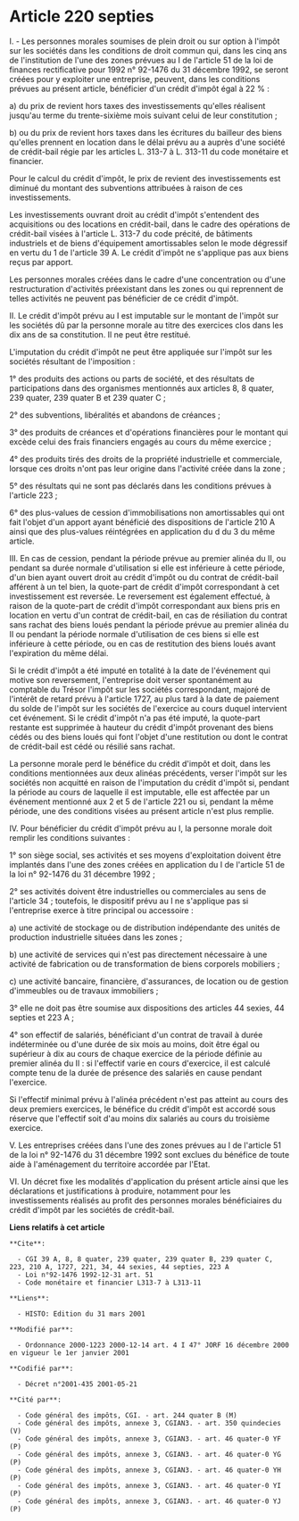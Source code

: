 # Article 220 septies

I. - Les personnes morales soumises de plein droit ou sur option à l'impôt sur les sociétés dans les conditions de droit
commun qui, dans les cinq ans de l'institution de l'une des zones prévues au I de l'article 51 de la loi de finances
rectificative pour 1992 n° 92-1476 du 31 décembre 1992, se seront créées pour y exploiter une entreprise, peuvent, dans les
conditions prévues au présent article, bénéficier d'un crédit d'impôt égal à 22 % :

a) du prix de revient hors taxes des investissements qu'elles réalisent jusqu'au terme du trente-sixième mois suivant celui
de leur constitution ;

b) ou du prix de revient hors taxes dans les écritures du bailleur des biens qu'elles prennent en location dans le délai
prévu au a auprès d'une société de crédit-bail régie par les articles L. 313-7 à L. 313-11 du code monétaire et financier.

Pour le calcul du crédit d'impôt, le prix de revient des investissements est diminué du montant des subventions attribuées à
raison de ces investissements.

Les investissements ouvrant droit au crédit d'impôt s'entendent des acquisitions ou des locations en crédit-bail, dans le
cadre des opérations de crédit-bail visées à l'article L. 313-7 du code précité, de bâtiments industriels et de biens
d'équipement amortissables selon le mode dégressif en vertu du 1 de l'article 39 A. Le crédit d'impôt ne s'applique pas aux
biens reçus par apport.

Les personnes morales créées dans le cadre d'une concentration ou d'une restructuration d'activités préexistant dans les
zones ou qui reprennent de telles activités ne peuvent pas bénéficier de ce crédit d'impôt.

II. Le crédit d'impôt prévu au I est imputable sur le montant de l'impôt sur les sociétés dû par la personne morale au titre
des exercices clos dans les dix ans de sa constitution. Il ne peut être restitué.

L'imputation du crédit d'impôt ne peut être appliquée sur l'impôt sur les sociétés résultant de l'imposition :

1° des produits des actions ou parts de société, et des résultats de participations dans des organismes mentionnés aux
articles 8, 8 quater, 239 quater, 239 quater B et 239 quater C ;

2° des subventions, libéralités et abandons de créances ;

3° des produits de créances et d'opérations financières pour le montant qui excède celui des frais financiers engagés au
cours du même exercice ;

4° des produits tirés des droits de la propriété industrielle et commerciale, lorsque ces droits n'ont pas leur origine dans
l'activité créée dans la zone ;

5° des résultats qui ne sont pas déclarés dans les conditions prévues à l'article 223 ;

6° des plus-values de cession d'immobilisations non amortissables qui ont fait l'objet d'un apport ayant bénéficié des
dispositions de l'article 210 A ainsi que des plus-values réintégrées en application du d du 3 du même article.

III. En cas de cession, pendant la période prévue au premier alinéa du II, ou pendant sa durée normale d'utilisation si elle
est inférieure à cette période, d'un bien ayant ouvert droit au crédit d'impôt ou du contrat de crédit-bail afférent à un tel
bien, la quote-part de crédit d'impôt correspondant à cet investissement est reversée. Le reversement est également effectué,
à raison de la quote-part de crédit d'impôt correspondant aux biens pris en location en vertu d'un contrat de crédit-bail, en
cas de résiliation du contrat sans rachat des biens loués pendant la période prévue au premier alinéa du II ou pendant la
période normale d'utilisation de ces biens si elle est inférieure à cette période, ou en cas de restitution des biens loués
avant l'expiration du même délai.

Si le crédit d'impôt a été imputé en totalité à la date de l'événement qui motive son reversement, l'entreprise doit verser
spontanément au comptable du Trésor l'impôt sur les sociétés correspondant, majoré de l'intérêt de retard prévu à l'article
1727, au plus tard à la date de paiement du solde de l'impôt sur les sociétés de l'exercice au cours duquel intervient cet
événement. Si le crédit d'impôt n'a pas été imputé, la quote-part restante est supprimée à hauteur du crédit d'impôt
provenant des biens cédés ou des biens loués qui font l'objet d'une restitution ou dont le contrat de crédit-bail est cédé ou
résilié sans rachat.

La personne morale perd le bénéfice du crédit d'impôt et doit, dans les conditions mentionnées aux deux alinéas précédents,
verser l'impôt sur les sociétés non acquitté en raison de l'imputation du crédit d'impôt si, pendant la période au cours de
laquelle il est imputable, elle est affectée par un événement mentionné aux 2 et 5 de l'article 221 ou si, pendant la même
période, une des conditions visées au présent article n'est plus remplie.

IV. Pour bénéficier du crédit d'impôt prévu au I, la personne morale doit remplir les conditions suivantes :

1° son siège social, ses activités et ses moyens d'exploitation doivent être implantés dans l'une des zones créées en
application du I de l'article 51 de la loi n° 92-1476 du 31 décembre 1992 ;

2° ses activités doivent être industrielles ou commerciales au sens de l'article 34 ; toutefois, le dispositif prévu au I ne
s'applique pas si l'entreprise exerce à titre principal ou accessoire :

a) une activité de stockage ou de distribution indépendante des unités de production industrielle situées dans les zones ;

b) une activité de services qui n'est pas directement nécessaire à une activité de fabrication ou de transformation de biens
corporels mobiliers ;

c) une activité bancaire, financière, d'assurances, de location ou de gestion d'immeubles ou de travaux immobiliers ;

3° elle ne doit pas être soumise aux dispositions des articles 44 sexies, 44 septies et 223 A ;

4° son effectif de salariés, bénéficiant d'un contrat de travail à durée indéterminée ou d'une durée de six mois au moins,
doit être égal ou supérieur à dix au cours de chaque exercice de la période définie au premier alinéa du II : si l'effectif
varie en cours d'exercice, il est calculé compte tenu de la durée de présence des salariés en cause pendant l'exercice.

Si l'effectif minimal prévu à l'alinéa précédent n'est pas atteint au cours des deux premiers exercices, le bénéfice du
crédit d'impôt est accordé sous réserve que l'effectif soit d'au moins dix salariés au cours du troisième exercice.

V. Les entreprises créées dans l'une des zones prévues au I de l'article 51 de la loi n° 92-1476 du 31 décembre 1992 sont
exclues du bénéfice de toute aide à l'aménagement du territoire accordée par l'Etat.

VI. Un décret fixe les modalités d'application du présent article ainsi que les déclarations et justifications à produire,
notamment pour les investissements réalisés au profit des personnes morales bénéficiaires du crédit d'impôt par les sociétés
de crédit-bail.

**Liens relatifs à cet article**

	**Cite**:

	  - CGI 39 A, 8, 8 quater, 239 quater, 239 quater B, 239 quater C, 223, 210 A, 1727, 221, 34, 44 sexies, 44 septies, 223 A
	  - Loi n°92-1476 1992-12-31 art. 51
	  - Code monétaire et financier L313-7 à L313-11

	**Liens**:

	  - HISTO: Edition du 31 mars 2001

	**Modifié par**:

	  - Ordonnance 2000-1223 2000-12-14 art. 4 I 47° JORF 16 décembre 2000 en vigueur le 1er janvier 2001

	**Codifié par**:

	  - Décret n°2001-435 2001-05-21

	**Cité par**:

	  - Code général des impôts, CGI. - art. 244 quater B (M)
	  - Code général des impôts, annexe 3, CGIAN3. - art. 350 quindecies (V)
	  - Code général des impôts, annexe 3, CGIAN3. - art. 46 quater-0 YF (P)
	  - Code général des impôts, annexe 3, CGIAN3. - art. 46 quater-0 YG (P)
	  - Code général des impôts, annexe 3, CGIAN3. - art. 46 quater-0 YH (P)
	  - Code général des impôts, annexe 3, CGIAN3. - art. 46 quater-0 YI (P)
	  - Code général des impôts, annexe 3, CGIAN3. - art. 46 quater-0 YJ (P)

